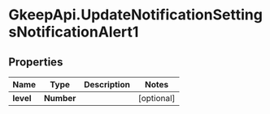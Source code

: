 # GkeepApi.UpdateNotificationSettingsNotificationAlert1

## Properties
Name | Type | Description | Notes
------------ | ------------- | ------------- | -------------
**level** | **Number** |  | [optional] 
